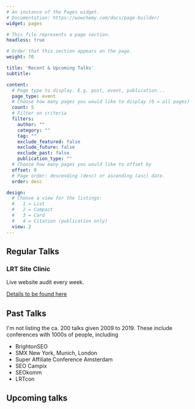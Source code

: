 ```yaml
---
# An instance of the Pages widget.
# Documentation: https://wowchemy.com/docs/page-builder/
widget: pages

# This file represents a page section.
headless: true

# Order that this section appears on the page.
weight: 70

title: 'Recent & Upcoming Talks'
subtitle:

content:
  # Page type to display. E.g. post, event, publication...
  page_type: event
  # Choose how many pages you would like to display (0 = all pages)
  count: 5
  # Filter on criteria
  filters:
    author: ""
    category: ""
    tag: ""
    exclude_featured: false
    exclude_future: false
    exclude_past: false
    publication_type: ""
  # Choose how many pages you would like to offset by
  offset: 0
  # Page order: descending (desc) or ascending (asc) date.
  order: desc

design:
  # Choose a view for the listings:
  #   1 = List
  #   2 = Compact
  #   3 = Card
  #   4 = Citation (publication only)
  view: 2
---
```




## Regular Talks

### LRT Site Clinic
Live website audit every week.

[Details to be found here](https://smart.linkresearchtools.com/site-clinic)

## Past Talks

I'm not listing the ca. 200 talks given 2009 to 2019.
These include conferences with 1000s of people, including

* BrightonSEO
* SMX New York, Munich, London
* Super Affiliate Conference Amsterdam
* SEO Campix
* SEOkomm
* LRTcon

## Upcoming talks
